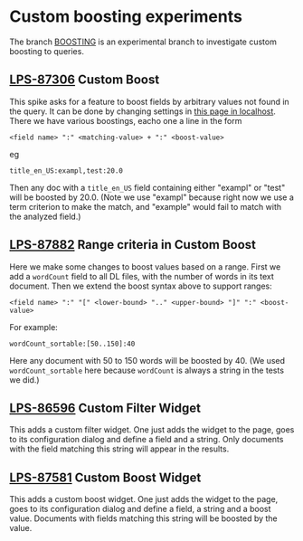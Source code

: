 # Custom boosting experiments

The branch [BOOSTING](https://github.com/brandizzi/liferay-portal/commits/BOOSTING) is an
experimental branch to investigate custom boosting to queries.

## [LPS-87306](https://issues.liferay.com/browse/LPS-87306) Custom Boost

This spike asks for a feature to boost fields by arbitrary values not found in 
the query. It can be done by changing settings in [this page in 
localhost](http://localhost:8080/group/control_panel/manage?p_p_id=com_liferay_configuration_admin_web_portlet_SystemSettingsPortlet&p_p_lifecycle=0&p_p_state=maximized&p_p_mode=view&_com_liferay_configuration_admin_web_portlet_SystemSettingsPortlet_mvcRenderCommandName=%2Fedit_configuration&_com_liferay_configuration_admin_web_portlet_SystemSettingsPortlet_factoryPid=com.liferay.portal.search.configuration.CustomRelevanceConfiguration&_com_liferay_configuration_admin_web_portlet_SystemSettingsPortlet_pid=com.liferay.portal.search.configuration.CustomRelevanceConfiguration). 
There we have various boostings, eacho one a line in the form

    <field name> ":" <matching-value> + ":" <boost-value>

eg

    title_en_US:exampl,test:20.0

Then any doc with a `title_en_US` field containing either "exampl" or "test" 
will be boosted by 20.0. (Note we use "exampl" because right now we use a term 
criterion to make the match, and "example" would fail to match with the 
analyzed field.)

## [LPS-87882](https://issues.liferay.com/browse/LPS-87882) Range criteria in Custom Boost

Here we make some changes to boost values based on a range. First we add a 
`wordCount` field to all DL files, with the number of words in its text 
document. Then we extend the boost syntax above to support ranges:

    <field name> ":" "[" <lower-bound> ".." <upper-bound> "]" ":" <boost-value>

For example:

    wordCount_sortable:[50..150]:40

Here any document with 50 to 150 words will be boosted by 40. (We used 
`wordCount_sortable` here because `wordCount` is always a string in the tests 
we did.)


## [LPS-86596](https://issues.liferay.com/browse/LPS-86596) Custom Filter Widget

This adds a custom filter widget. One just adds the widget to the page, goes to 
its configuration dialog and define a field and a string. Only documents with 
the field matching this string will appear in the results.

## [LPS-87581](https://issues.liferay.com/browse/LPS-87581) Custom Boost Widget

This adds a custom boost widget. One just adds the widget to the page, goes to 
its configuration dialog and define a field, a string and a boost value. 
Documents with fields matching this string will be boosted by the value.
